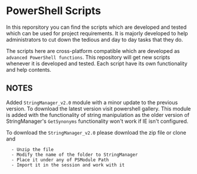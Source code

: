 # PowerShell Scripts
In this reporsitory you can find the scripts which are developed and tested which can be used for project requirements. It is majorly developed to help administrators to cut down the tedious and day to day tasks that they do.

The scripts here are cross-platform compatible which are developed as `advanced PowerShell functions`. This repository will get new scripts whenever it is developed and tested. Each script have its own functionality and help contents.

## NOTES
Added `StringManager_v2.0` module with a minor update to the previous version. To download the latest version visit powershell gallery.
This module is added with the functionality of string manipulation as the older version of StringManager's `GetSynonyms` functionality
won't work if IE isn't configured. 
 
 To download the `StringManager_v2.0` please download the zip file or clone and
 
      - Unzip the file
      - Modify the name of the folder to StringManager
      - Place it under any of PSModule Path
      - Import it in the session and work with it
